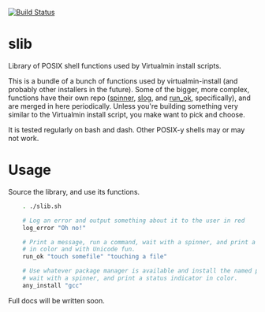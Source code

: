 [![Build Status](https://api.travis-ci.com/virtualmin/slib.svg?branch=master)](https://app.travis-ci.com/github/virtualmin/slib)

# slib
Library of POSIX shell functions used by Virtualmin install scripts.

This is a bundle of a bunch of functions used by virtualmin-install (and probably other installers in the future). Some of the bigger, more complex, functions have their own repo ([spinner](https://github.com/swelljoe/spinner), [slog](https://github.com/swelljoe/slog), and [run_ok](https://github.com/swelljoe/run_ok), specifically), and are merged in here periodically. Unless you're building something very similar to the Virtualmin install script, you make want to pick and choose.

It is tested regularly on bash and dash. Other POSIX-y shells may or may not work.

# Usage

Source the library, and use its functions.

```bash
    . ./slib.sh

    # Log an error and output something about it to the user in red
    log_error "Oh no!"

    # Print a message, run a command, wait with a spinner, and print a status indicator,
    # in color and with Unicode fun.
    run_ok "touch somefile" "touching a file"

    # Use whatever package manager is available and install the named package
    # wait with a spinner, and print a status indicator in color.
    any_install "gcc"
```

Full docs will be written soon.
